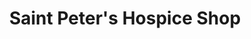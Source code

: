 ---
title: "Saint Peter's Hospice Shop"
url: /bristol/saint-peters-hospice-shop/
shop: Gebrauchtwaren
---